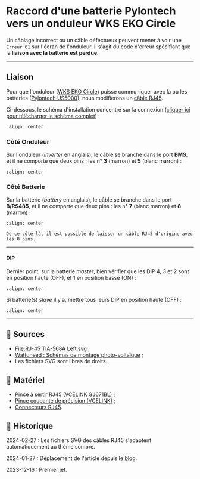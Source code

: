 # Raccord d'une batterie Pylontech vers un onduleur WKS EKO Circle

Un câblage incorrect ou un câble défectueux peuvent mener à voir une `Erreur 61` sur l'écran de l'onduleur. Il s'agit du code d'erreur spécifiant que la **liaison avec la batterie est perdue**.

---

## Liaison

Pour que l'onduleur ([WKS EKO Circle](https://www.wattuneed.com/fr/onduleurs-et-convertisseurs/25678-onduleur-hybride-wks-evo-56kva-48v-0768563819193.html)) puisse communiquer avec la ou les batteries ([Pylontech US5000](https://en.pylontech.com.cn/products/c23/134.html)), nous modifierons un [câble RJ45](images/rj45.svg).

Ci-dessous, le schéma d'installation concentré sur la connexion ([cliquer ici pour télécharger le schéma complet](images/schema-communication-onduleur-wks-eko-circle-vers-batterie-pylontech-complet.jpg)) :

```{figure} images/schema-communication-onduleur-wks-circle-vers-batterie-pylontech-zoom.jpg
:align: center
```

### Côté Onduleur

Sur l'onduleur (*inverter* en anglais), le câble se branche dans le port **BMS**, et il ne comporte que deux pins : les n° **3** (marron) et **5** (blanc marron) :

```{figure} images/rj45-rs485-inverter.svg
:align: center
```

### Côté Batterie

Sur la batterie (*battery* en anglais), le câble se branche dans le port **B/RS485**, et il ne comporte que deux pins : les n° **7** (blanc marron) et **8** (marron) :

```{figure} images/rj45-rs485-battery.svg
:align: center
```

```{tip}
De ce côté-là, il est possible de laisser un câble RJ45 d'origine avec les 8 pins.
```

---

#### DIP

Dernier point, sur la batterie *master*, bien vérifier que les DIP 4, 3 et 2 sont en position haute (OFF), et 1 en position basse (ON) :

```{figure} images/battery-pylontech-dip-master.svg
:align: center
```

Si batterie(s) *slave* il y a, mettre tous leurs DIP en position haute (OFF) :

```{figure} images/battery-pylontech-dip-slave.svg
:align: center
```

---

## 🎣 Sources

- [File:RJ-45 TIA-568A Left.svg](https://commons.wikimedia.org/wiki/File:RJ-45_TIA-568A_Left.svg) ;
- [Wattuneed : Schémas de montage photo-voltaïque](https://www.wattuneed.com/fr/content/28-schema-de-montage-photovoltaique) ;
- Les fichiers SVG sont libres de droits.

## 🧰 Matériel

- [Pince à sertir RJ45 (VCELINK GJ671BL)](https://www.amazon.fr/dp/B08NX12GJ5) ;
- [Pince coupante de précision (VCELINK)](https://www.amazon.fr/dp/B09SL2TCH7) ;
- [Connecteurs RJ45](https://www.amazon.fr/dp/B0857FL8G6).

## 📜 Historique

2024-02-27
: Les fichiers SVG des câbles RJ45 s'adaptent automatiquement au thème sombre.

2024-01-27
: Déplacement de l'article depuis le [blog](https://www.tiger-222.fr/?d=2023/12/16/23/12/04-raccord-dune-batterie-pylontech-vers-un-onduleur-wks-eko-circle).

2023-12-16
: Premier jet.
